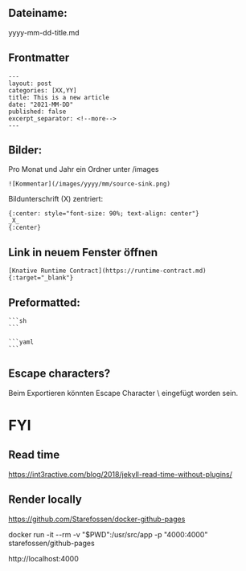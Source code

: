 
## Dateiname:

yyyy-mm-dd-title.md

## Frontmatter
```
---
layout: post
categories: [XX,YY]
title: This is a new article
date: "2021-MM-DD"
published: false
excerpt_separator: <!--more-->
---
```

## Bilder:

Pro Monat und Jahr ein Ordner unter /images

`![Kommentar](/images/yyyy/mm/source-sink.png)`

Bildunterschrift (X) zentriert:

```
{:center: style="font-size: 90%; text-align: center"}
_X_
{:center}
```

## Link in neuem Fenster öffnen

`[Knative Runtime Contract](https://runtime-contract.md){:target="_blank"}`

## Preformatted:

	```sh
	```

	```yaml
	```

## Escape characters?

Beim Exportieren könnten Escape Character \ eingefügt worden sein.

# FYI

## Read time

https://int3ractive.com/blog/2018/jekyll-read-time-without-plugins/

## Render locally

https://github.com/Starefossen/docker-github-pages

docker run -it --rm -v "$PWD":/usr/src/app -p "4000:4000" starefossen/github-pages

http://localhost:4000
